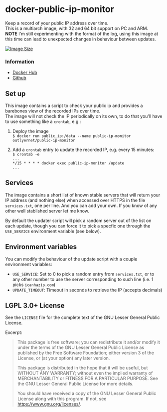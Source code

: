# docker-public-ip-monitor

Keep a record of your public IP address over time.
\
This is a multiarch image, with 32 and 64 bit support on PC and ARM.
\
**NOTE** I'm still experimenting with the format of the log, using this image at this time can lead to unexpected changes in behaviour between updates.

[![Image Size](https://images.microbadger.com/badges/image/outlyernet/public-ip-monitor.svg)][microbadger]

### Information

* [Docker Hub][dockerhub]
* [Github][github]

## Set up

This image contains a script to check your public ip and provides a barebones view of the recorded IPs over time.
\
The image will not check the IP periodically on its own, to do that you'll have to use something like a `crontab`, e.g.:

1. Deploy the image
\
`$ docker run public_ip:/data --name public-ip-monitor outlyernet/public-ip-monitor`

2. Add a `crontab` entry to update the recorded IP, e.g. every 15 minutes:
\
`$ crontab -e`\
`...` \
`*/15 * * * * docker exec public-ip-monitor /update`\
`...`

## Services

The image contains a short list of known stable servers that will return your IP address (and nothing else) when accessed over HTTPS in the file `services.txt`, one per line. And you can add your own. If you know of any other well stablished server let me know.

By default the updater script will pick a random server out of the list on each update, though you can force it to pick a specfic one through the `USE_SERVICE` environment variable (see below).

## Environment variables

You can modify the behaviour of the update script with a couple environment variables:

* `USE_SERVICE`: Set to 0 to pick a random entry from `services.txt`, or to any other number to use the server corresponding to such line (i.e. 1 picks `icanhazip.com`)
* `UPDATE_TIMEOUT`: Timeout in seconds to retrieve the IP (accepts decimals)

## LGPL 3.0+ License

See the `LICENSE` file for the complete text of the GNU Lesser General
Public License.

Excerpt:

<blockquote>
This package is free software; you can redistribute it and/or
modify it under the terms of the GNU Lesser General Public
License as published by the Free Software Foundation; either
version 3 of the License, or (at your option) any later version.

This package is distributed in the hope that it will be useful,
but WITHOUT ANY WARRANTY; without even the implied warranty of
MERCHANTABILITY or FITNESS FOR A PARTICULAR PURPOSE.  See the GNU
Lesser General Public License for more details.

You should have received a copy of the GNU Lesser General Public License
along with this program. If not, see <https://www.gnu.org/licenses/>.
</blockquote>

[dockerhub]: https://hub.docker.com/r/outlyernet/public-ip-monitor/
[github]: https://github.com/outlyer-net/docker-public-ip-monitor
[microbadger]: https://microbadger.com/images/outlyernet/public-ip-monitor
